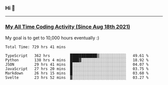 ### Hi 🙂

---

### <a href="https://wakatime.com/@Eroxl">My All Time Coding Activity (Since Aug 18th 2021)</a>
My goal is to get to 10,000 hours eventually :)
<!--START_SECTION:waka-->

```text
Total Time: 729 hrs 41 mins

TypeScript   362 hrs         ████████████▒░░░░░░░░░░░░   49.61 %
Python       138 hrs 4 mins  ████▓░░░░░░░░░░░░░░░░░░░░   18.92 %
JSON         29 hrs 41 mins  █░░░░░░░░░░░░░░░░░░░░░░░░   04.07 %
JavaScript   27 hrs 20 mins  █░░░░░░░░░░░░░░░░░░░░░░░░   03.75 %
Markdown     26 hrs 15 mins  █░░░░░░░░░░░░░░░░░░░░░░░░   03.60 %
Svelte       23 hrs 52 mins  ▓░░░░░░░░░░░░░░░░░░░░░░░░   03.27 %
```

<!--END_SECTION:waka-->
